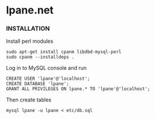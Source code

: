 
lpane.net
=================

### INSTALLATION

Install perl modules

	sudo apt-get install cpanm libdbd-mysql-perl
	sudo cpanm --installdeps .

Log in to MySQL console and run

	CREATE USER 'lpane'@'localhost';
	CREATE DATABASE 'lpane';
	GRANT ALL PRIVILEGES ON lpane.* TO 'lpane'@'localhost';

Then create tables

	mysql lpane -u lpane < etc/db.sql
